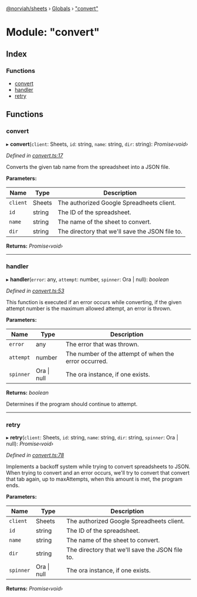 [@norviah/sheets](../README.md) › [Globals](../globals.md) › ["convert"](_convert_.md)

# Module: "convert"

## Index

### Functions

* [convert](_convert_.md#convert)
* [handler](_convert_.md#handler)
* [retry](_convert_.md#retry)

## Functions

###  convert

▸ **convert**(`client`: Sheets, `id`: string, `name`: string, `dir`: string): *Promise‹void›*

*Defined in [convert.ts:17](https://github.com/Norviah/sheets/blob/afa1154/src/convert.ts#L17)*

Converts the given tab name from the spreadsheet into a JSON file.

**Parameters:**

Name | Type | Description |
------ | ------ | ------ |
`client` | Sheets | The authorized Google Spreadheets client. |
`id` | string | The ID of the spreadsheet. |
`name` | string | The name of the sheet to convert. |
`dir` | string | The directory that we'll save the JSON file to.  |

**Returns:** *Promise‹void›*

___

###  handler

▸ **handler**(`error`: any, `attempt`: number, `spinner`: Ora | null): *boolean*

*Defined in [convert.ts:53](https://github.com/Norviah/sheets/blob/afa1154/src/convert.ts#L53)*

This function is executed if an error occurs while converting, if the given
attempt number is the maximum allowed attempt, an error is thrown.

**Parameters:**

Name | Type | Description |
------ | ------ | ------ |
`error` | any | The error that was thrown. |
`attempt` | number | The number of the attempt of when the error occurred. |
`spinner` | Ora &#124; null | The ora instance, if one exists. |

**Returns:** *boolean*

Determines if the program should continue to attempt.

___

###  retry

▸ **retry**(`client`: Sheets, `id`: string, `name`: string, `dir`: string, `spinner`: Ora | null): *Promise‹void›*

*Defined in [convert.ts:78](https://github.com/Norviah/sheets/blob/afa1154/src/convert.ts#L78)*

Implements a backoff system while trying to convert spreadsheets to JSON.
When trying to convert and an error occurs, we'll try to convert that convert
that tab again, up to maxAttempts, when this amount is met, the program ends.

**Parameters:**

Name | Type | Description |
------ | ------ | ------ |
`client` | Sheets | The authorized Google Spreadheets client. |
`id` | string | The ID of the spreadsheet. |
`name` | string | The name of the sheet to convert. |
`dir` | string | The directory that we'll save the JSON file to. |
`spinner` | Ora &#124; null | The ora instance, if one exists.  |

**Returns:** *Promise‹void›*
